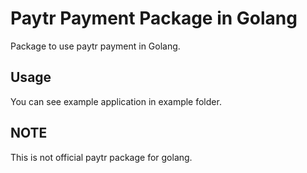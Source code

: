 # Paytr Payment Package in Golang

Package to use paytr payment in Golang.

## Usage

You can see example application in example folder.

## NOTE

This is not official paytr package for golang.


